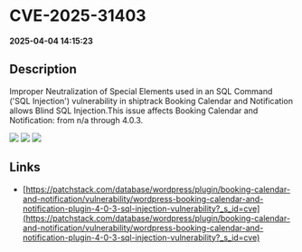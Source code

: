 # CVE-2025-31403

**2025-04-04 14:15:23**

## Description
Improper Neutralization of Special Elements used in an SQL Command ('SQL Injection') vulnerability in shiptrack Booking Calendar and Notification allows Blind SQL Injection.This issue affects Booking Calendar and Notification: from n/a through 4.0.3.

![](https://img.shields.io/static/v1?label=Score&message=9.3&color=red)
![](https://img.shields.io/static/v1?label=Severity&message=CRITICAL&color=red)
![](https://img.shields.io/static/v1?label=CWE&message=SQL&color=green)

## Links
- [https://patchstack.com/database/wordpress/plugin/booking-calendar-and-notification/vulnerability/wordpress-booking-calendar-and-notification-plugin-4-0-3-sql-injection-vulnerability?_s_id=cve](https://patchstack.com/database/wordpress/plugin/booking-calendar-and-notification/vulnerability/wordpress-booking-calendar-and-notification-plugin-4-0-3-sql-injection-vulnerability?_s_id=cve)
